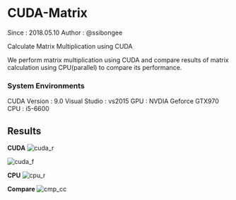 # CUDA-Matrix
Since : 2018.05.10
Author : @ssibongee

Calculate Matrix Multiplication using  CUDA

We perform matrix multiplication using CUDA and compare results of matrix calculation using CPU(parallel) to compare
its performance.

### System Environments
CUDA Version : 9.0
Visual Studio : vs2015
GPU : NVDIA Geforce GTX970
CPU : i5-6600


## Results

**CUDA**
![cuda_r](https://github.com/ssibongee/CUDA-Matrix/blob/master/img/cuda_r.png?raw=true)

![cuda_f](https://github.com/ssibongee/CUDA-Matrix/blob/master/img/cuda_f.png?raw=true)


**CPU**
![cpu_r](https://github.com/ssibongee/CUDA-Matrix/blob/master/img/cpu_r.png?raw=true)


**Compare**
![cmp_cc](https://github.com/ssibongee/CUDA-Matrix/blob/master/img/cmp_cc.png?raw=true)
